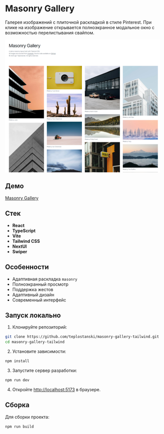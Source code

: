 # Masonry Gallery

Галерея изображений с плиточной раскладкой в стиле Pinterest. При клике на изображение открывается полноэкранное модальное окно с возможностью перелистывания свайпом.

![Скриншот галереи](./screen.png)

## Демо

[Masonry Gallery](https://teplostanski.github.io/masonry-gallery-tailwind/)

## Стек

- **React**
- **TypeScript**
- **Vite**
- **Tailwind CSS**
- **NextUI**
- **Swiper**


## Особенности

- Адаптивная раскладка `masonry`
- Полноэкранный просмотр
- Поддержка жестов
- Адаптивный дизайн
- Современный интерфейс

## Запуск локально

1. Клонируйте репозиторий:
```bash
git clone https://github.com/teplostanski/masonry-gallery-tailwind.git
cd masonry-gallery-tailwind
```

2. Установите зависимости:
```bash
npm install
```

3. Запустите сервер разработки:
```bash
npm run dev
```

4. Откройте [http://localhost:5173](http://localhost:5173) в браузере.

## Сборка

Для сборки проекта:
```bash
npm run build
```
